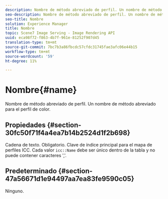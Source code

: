 ```yaml
---
description: Nombre de método abreviado de perfil. Un nombre de método abreviado para el perfil de color.
seo-description: Nombre de método abreviado de perfil. Un nombre de método abreviado para el perfil de color.
seo-title: Nombre
solution: Experience Manager
title: Nombre
topic: Scene7 Image Serving - Image Rendering API
uuid: eca98f72-f863-4b7f-961e-81252f907d45
translation-type: tm+mt
source-git-commit: 7bc7b3a86fbcdc57cfdc31745fae3afc06e44b15
workflow-type: tm+mt
source-wordcount: '59'
ht-degree: 11%

---
```



# Nombre{#name}

Nombre de método abreviado de perfil. Un nombre de método abreviado para el perfil de color.

## Propiedades {#section-30fc50f71f4a4ea7b14b2524d1f2b698}

Cadena de texto. Obligatorio. Clave de índice principal para el mapa de perfiles ICC. Cada valor `icc::Name` debe ser único dentro de la tabla y no puede contener caracteres &#39;,&#39;.

## Predeterminado {#section-47a56671d1e94497aa7ea83fe9590c05}

Ninguno.
